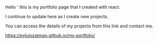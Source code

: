 Hello ' this is my portfolio page that I created with react.

I continue to update here as I create new projects.

You can access the details of my projects from this link and contact me.

https://eylulozatman.github.io/my-portfolio/
